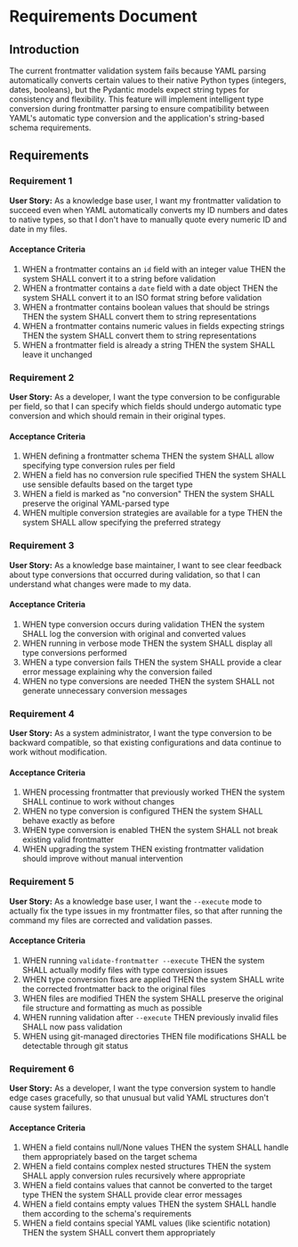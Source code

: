 # Requirements Document

## Introduction

The current frontmatter validation system fails because YAML parsing automatically converts certain values to their native Python types (integers, dates, booleans), but the Pydantic models expect string types for consistency and flexibility. This feature will implement intelligent type conversion during frontmatter parsing to ensure compatibility between YAML's automatic type conversion and the application's string-based schema requirements.

## Requirements

### Requirement 1

**User Story:** As a knowledge base user, I want my frontmatter validation to succeed even when YAML automatically converts my ID numbers and dates to native types, so that I don't have to manually quote every numeric ID and date in my files.

#### Acceptance Criteria

1. WHEN a frontmatter contains an `id` field with an integer value THEN the system SHALL convert it to a string before validation
2. WHEN a frontmatter contains a `date` field with a date object THEN the system SHALL convert it to an ISO format string before validation
3. WHEN a frontmatter contains boolean values that should be strings THEN the system SHALL convert them to string representations
4. WHEN a frontmatter contains numeric values in fields expecting strings THEN the system SHALL convert them to string representations
5. WHEN a frontmatter field is already a string THEN the system SHALL leave it unchanged

### Requirement 2

**User Story:** As a developer, I want the type conversion to be configurable per field, so that I can specify which fields should undergo automatic type conversion and which should remain in their original types.

#### Acceptance Criteria

1. WHEN defining a frontmatter schema THEN the system SHALL allow specifying type conversion rules per field
2. WHEN a field has no conversion rule specified THEN the system SHALL use sensible defaults based on the target type
3. WHEN a field is marked as "no conversion" THEN the system SHALL preserve the original YAML-parsed type
4. WHEN multiple conversion strategies are available for a type THEN the system SHALL allow specifying the preferred strategy

### Requirement 3

**User Story:** As a knowledge base maintainer, I want to see clear feedback about type conversions that occurred during validation, so that I can understand what changes were made to my data.

#### Acceptance Criteria

1. WHEN type conversion occurs during validation THEN the system SHALL log the conversion with original and converted values
2. WHEN running in verbose mode THEN the system SHALL display all type conversions performed
3. WHEN a type conversion fails THEN the system SHALL provide a clear error message explaining why the conversion failed
4. WHEN no type conversions are needed THEN the system SHALL not generate unnecessary conversion messages

### Requirement 4

**User Story:** As a system administrator, I want the type conversion to be backward compatible, so that existing configurations and data continue to work without modification.

#### Acceptance Criteria

1. WHEN processing frontmatter that previously worked THEN the system SHALL continue to work without changes
2. WHEN no type conversion is configured THEN the system SHALL behave exactly as before
3. WHEN type conversion is enabled THEN the system SHALL not break existing valid frontmatter
4. WHEN upgrading the system THEN existing frontmatter validation should improve without manual intervention

### Requirement 5

**User Story:** As a knowledge base user, I want the `--execute` mode to actually fix the type issues in my frontmatter files, so that after running the command my files are corrected and validation passes.

#### Acceptance Criteria

1. WHEN running `validate-frontmatter --execute` THEN the system SHALL actually modify files with type conversion issues
2. WHEN type conversion fixes are applied THEN the system SHALL write the corrected frontmatter back to the original files
3. WHEN files are modified THEN the system SHALL preserve the original file structure and formatting as much as possible
4. WHEN running validation after `--execute` THEN previously invalid files SHALL now pass validation
5. WHEN using git-managed directories THEN file modifications SHALL be detectable through git status

### Requirement 6

**User Story:** As a developer, I want the type conversion system to handle edge cases gracefully, so that unusual but valid YAML structures don't cause system failures.

#### Acceptance Criteria

1. WHEN a field contains null/None values THEN the system SHALL handle them appropriately based on the target schema
2. WHEN a field contains complex nested structures THEN the system SHALL apply conversion rules recursively where appropriate
3. WHEN a field contains values that cannot be converted to the target type THEN the system SHALL provide clear error messages
4. WHEN a field contains empty values THEN the system SHALL handle them according to the schema's requirements
5. WHEN a field contains special YAML values (like scientific notation) THEN the system SHALL convert them appropriately
